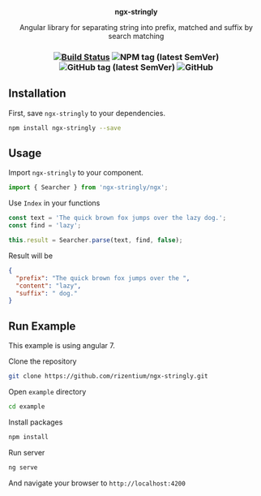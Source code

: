 <p align='center'><b>ngx-stringly</b></p>
<p align='center'>Angular library for separating string into prefix, matched and suffix by search matching</p>
<h3 align='center'>

[![Build Status](https://travis-ci.org/rizentium/ngx-stringly.svg?branch=master)](https://travis-ci.org/rizentium/ngx-stringly)
![NPM tag (latest SemVer)](https://img.shields.io/npm/v/ngx-stringly.svg)
![GitHub tag (latest SemVer)](https://img.shields.io/github/tag/rizentium/ngx-stringly.svg)
![GitHub](https://img.shields.io/github/license/rizentium/ngx-stringly.svg)

</h3>

## Installation

First, save `ngx-stringly` to your dependencies.

```bash
npm install ngx-stringly --save
```

## Usage

Import `ngx-stringly` to your component.

```typescript
import { Searcher } from 'ngx-stringly/ngx';
```

Use `Index` in your functions

```typescript
const text = 'The quick brown fox jumps over the lazy dog.';
const find = 'lazy';

this.result = Searcher.parse(text, find, false);
```

Result will be

```json
{
  "prefix": "The quick brown fox jumps over the ",
  "content": "lazy",
  "suffix": " dog."
}
```

## Run Example

This example is using angular 7.

Clone the repository

```bash
git clone https://github.com/rizentium/ngx-stringly.git
```

Open `example` directory

```bash
cd example
```

Install packages

```bash
npm install
```

Run server

```bash
ng serve
```

And navigate your browser to `http://localhost:4200`
